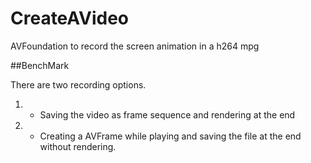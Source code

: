 # CreateAVideo
AVFoundation to record the screen animation in a h264 mpg

##BenchMark

There are two recording options.
1. - Saving the video as frame sequence and rendering at the end
2. - Creating a AVFrame while playing and saving the file at the end without rendering.
